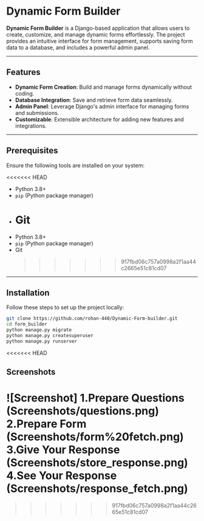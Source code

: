 # Dynamic Form Builder

**Dynamic Form Builder** is a Django-based application that allows users to create, customize, and manage dynamic forms effortlessly. The project provides an intuitive interface for form management, supports saving form data to a database, and includes a powerful admin panel.

---

## Features

- **Dynamic Form Creation**: Build and manage forms dynamically without coding.
- **Database Integration**: Save and retrieve form data seamlessly.
- **Admin Panel**: Leverage Django's admin interface for managing forms and submissions.
- **Customizable**: Extensible architecture for adding new features and integrations.

---

## Prerequisites

Ensure the following tools are installed on your system:

<<<<<<< HEAD

- Python 3.8+
- `pip` (Python package manager)
- # Git
- Python 3.8+
- `pip` (Python package manager)
- Git
  > > > > > > > 917fbd06c757a0998a2f1aa44c2665e51c81cd07

---

## Installation

Follow these steps to set up the project locally:

```bash
git clone https://github.com/rohan-440/Dynamic-Form-builder.git
cd form_builder
python manage.py migrate
python manage.py createsuperuser
python manage.py runserver
```

<<<<<<< HEAD

## Screenshots

![Screenshot]
1.Prepare Questions
(Screenshots/questions.png)
2.Prepare Form
(Screenshots/form%20fetch.png)
3.Give Your Response
(Screenshots/store_response.png)
4.See Your Response
(Screenshots/response_fetch.png)
=======

> > > > > > > 917fbd06c757a0998a2f1aa44c2665e51c81cd07
